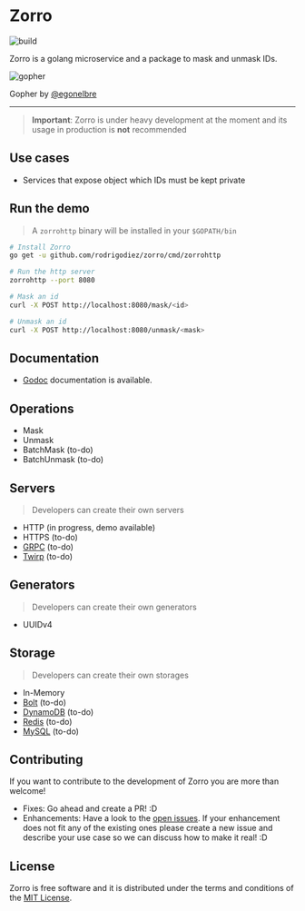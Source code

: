 # Zorro

![build](https://travis-ci.org/rodrigodiez/zorro.svg?branch=master)

Zorro is a golang microservice and a package to mask and unmask IDs. 

![gopher](https://github.com/egonelbre/gophers/raw/master/.thumb/vector/superhero/standing.png)

Gopher by [@egonelbre](https://github.com/egonelbre/gophers)

---

> **Important**: Zorro is under heavy development at the moment and its usage in production is **not** recommended

## Use cases
- Services that expose object which IDs must be kept private

## Run the demo
> A `zorrohttp` binary will be installed in your `$GOPATH/bin`

```bash
# Install Zorro
go get -u github.com/rodrigodiez/zorro/cmd/zorrohttp

# Run the http server
zorrohttp --port 8080

# Mask an id
curl -X POST http://localhost:8080/mask/<id>

# Unmask an id
curl -X POST http://localhost:8080/unmask/<mask>
```

## Documentation
- [Godoc](https://godoc.org/github.com/rodrigodiez/zorro) documentation is available.

## Operations
- Mask
- Unmask
- BatchMask (to-do)
- BatchUnmask (to-do)

## Servers
> Developers can create their own servers

- HTTP (in progress, demo available)
- HTTPS (to-do)
- [GRPC](https://grpc.io/) (to-do)
- [Twirp](https://github.com/twitchtv/twirp) (to-do)

## Generators
> Developers can create their own generators
- UUIDv4

## Storage
> Developers can create their own storages
- In-Memory
- [Bolt](https://github.com/boltdb/bolt) (to-do)
- [DynamoDB](https://aws.amazon.com/dynamodb/) (to-do)
- [Redis](https://redis.io/) (to-do)
- [MySQL](https://www.mysql.com/) (to-do)

## Contributing
If you want to contribute to the development of Zorro you are more than welcome!

- Fixes: Go ahead and create a PR! :D
- Enhancements: Have a look to the [open issues](https://github.com/rodrigodiez/zorro/issues). If your enhancement does not fit any of the existing ones please create a new issue and describe your use case so we can discuss how to make it real! :D

## License
Zorro is free software and it is distributed under the terms and conditions of the [MIT License](https://choosealicense.com/licenses/mit/).
